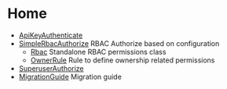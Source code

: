 Home
====

* [ApiKeyAuthenticate](Documentation/ApiKeyAuthenticate.md)
* [SimpleRbacAuthorize](Documentation/SimpleRbacAuthorize.md) RBAC Authorize based on configuration
  * [Rbac](Documentation/Rbac.md) Standalone RBAC permissions class
  * [OwnerRule](Documentation/OwnerRule.md) Rule to define ownership related permissions
* [SuperuserAuthorize](Documentation/SuperuserAuthorize.md)
* [MigrationGuide](Documentation/MigrationGuide.md) Migration guide

